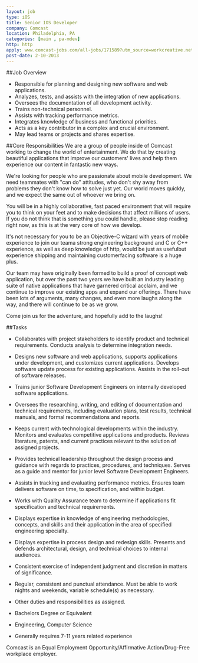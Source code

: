 ```yaml
---
layout: job
type: iOS
title: Senior IOS Developer
company: Comcast
location: Philadelphia, PA
categories: [main , pa-mdev]
http: http
apply: www.comcast-jobs.com/all-jobs/171589?utm_source=workcreative.net
post-date: 2-10-2013
---
```


##Job Overview
* Responsible for planning and designing new software and web applications. 
* Analyzes, tests, and assists with the integration of new applications. 
* Oversees the documentation of all development activity.
* Trains non-technical personnel. 
* Assists with tracking performance metrics. 
* Integrates knowledge of business and functional priorities.
* Acts as a key contributor in a complex and crucial environment. 
* May lead teams or projects and shares expertise.

##Core Responsibilities
We are a group of people inside of Comcast working to change the world of entertainment. We do that by creating beautiful applications that improve our customers' lives and help them experience our content in fantastic new ways.

We're looking for people who are passionate about mobile development. We need teammates with "can do" attitudes, who don't shy away from problems they don't know how to solve just yet. Our world moves quickly, and we expect the same out of whoever we bring on.

You will be in a highly collaborative, fast paced environment that will require you to think on your feet and to make decisions that affect millions of users. If you do not think that is something you could handle, please stop reading right now, as this is at the very core of how we develop.

It's not necessary for you to be an Objective-C wizard with years of mobile experience to join our teama strong engineering background and C or C++ experience, as well as deep knowledge of http, would be just as usefulbut experience shipping and maintaining customerfacing software is a huge plus.

Our team may have originally been formed to build a proof of concept web application, but over the past two years we have built an industry leading suite of native applications that have garnered critical acclaim, and we continue to improve our existing apps and expand our offerings. There have been lots of arguments, many changes, and even more laughs along the way, and there will continue to be as we grow. 

Come join us for the adventure, and hopefully add to the laughs!

##Tasks
* Collaborates with project stakeholders to identify product and technical requirements. Conducts analysis to determine integration needs.
* Designs new software and web applications, supports applications under development, and customizes current applications. Develops software update process for existing applications. Assists in the roll-out of software releases.
* Trains junior Software Development Engineers on internally developed software applications.
* Oversees the researching, writing, and editing of documentation and technical requirements, including evaluation plans, test results, technical manuals, and formal recommendations and reports.
* Keeps current with technological developments within the industry. Monitors and evaluates competitive applications and products. Reviews literature, patents, and current practices relevant to the solution of assigned projects.
* Provides technical leadership throughout the design process and guidance with regards to practices, procedures, and techniques. Serves as a guide and mentor for junior level Software Development Engineers.
* Assists in tracking and evaluating performance metrics. Ensures team delivers software on time, to specification, and within budget.
* Works with Quality Assurance team to determine if applications fit specification and technical requirements.
* Displays expertise in knowledge of engineering methodologies, concepts, and skills and their application in the area of specified engineering specialty.
* Displays expertise in process design and redesign skills. Presents and defends architectural, design, and technical choices to internal audiences.
* Consistent exercise of independent judgment and discretion in matters of significance.
* Regular, consistent and punctual attendance. Must be able to work nights and weekends, variable schedule(s) as necessary.
* Other duties and responsibilities as assigned.

* Bachelors Degree or Equivalent
* Engineering, Computer Science
* Generally requires 7-11 years related experience

Comcast is an Equal Employment Opportunity/Affirmative Action/Drug-Free workplace employer.